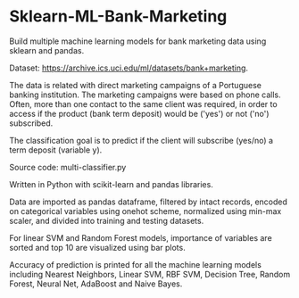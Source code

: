 # Sklearn-ML-Bank-Marketing
Build multiple machine learning models for bank marketing data using sklearn and pandas.

Dataset: https://archive.ics.uci.edu/ml/datasets/bank+marketing.

  The data is related with direct marketing campaigns of a Portuguese banking institution. The marketing campaigns were based on phone calls. Often, more than one contact to the same client was required, in order to access if the product (bank term deposit) would be ('yes') or not ('no') subscribed. 

  The classification goal is to predict if the client will subscribe (yes/no) a term deposit (variable y).

Source code: multi-classifier.py

  Written in Python with scikit-learn and pandas libraries.

  Data are imported as pandas dataframe, filtered by intact records, encoded on categorical variables using onehot scheme, normalized using min-max scaler, and divided into training and testing datasets. 
  
  For linear SVM and Random Forest models, importance of variables are sorted and top 10 are visualized using bar plots.

  Accuracy of prediction is printed for all the machine learning models including Nearest Neighbors, Linear SVM, RBF SVM, Decision Tree, Random Forest, Neural Net, AdaBoost and Naive Bayes.
